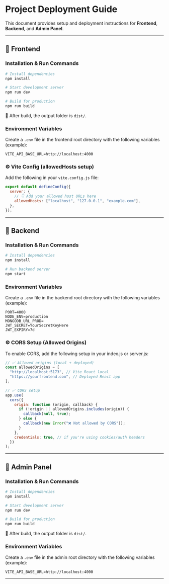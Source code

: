# Project Deployment Guide

This document provides setup and deployment instructions for **Frontend**, **Backend**, and **Admin Panel**.

---

## 📌 Frontend

### Installation & Run Commands

```bash
# Install dependencies
npm install

# Start development server
npm run dev

# Build for production
npm run build
```

📂 After build, the output folder is `dist/`.

### Environment Variables

Create a `.env` file in the frontend root directory with the following variables (example):

```env
VITE_API_BASE_URL=http://localhost:4000
```

### ⚙️ Vite Config (allowedHosts setup)

Add the following in your `vite.config.js` file:

```js
export default defineConfig({
  server: {
    // 👇 Add your allowed host URLs here
    allowedHosts: ["localhost", "127.0.0.1", "example.com"],
  },
});
```

---

## 📌 Backend

### Installation & Run Commands

```bash
# Install dependencies
npm install

# Run backend server
npm start
```

### Environment Variables

Create a `.env` file in the backend root directory with the following variables (example):

```env
PORT=4000
NODE_ENV=production
MONGODB_URL_PROD=
JWT_SECRET=YourSecretKeyHere
JWT_EXPIRY=7d
```

### ⚙️ CORS Setup (Allowed Origins)

To enable CORS, add the following setup in your index.js or server.js:

```js
// ✅ Allowed origins (local + deployed)
const allowedOrigins = [
  "http://localhost:5173", // Vite React local
  "https://yourfrontend.com", // Deployed React app
];

// ✅ CORS setup
app.use(
  cors({
    origin: function (origin, callback) {
      if (!origin || allowedOrigins.includes(origin)) {
        callback(null, true);
      } else {
        callback(new Error("❌ Not allowed by CORS"));
      }
    },
    credentials: true, // if you're using cookies/auth headers
  })
);
```

---

## 📌 Admin Panel

### Installation & Run Commands

```bash
# Install dependencies
npm install

# Start development server
npm run dev

# Build for production
npm run build
```

📂 After build, the output folder is `dist/`.

### Environment Variables

Create a `.env` file in the admin root directory with the following variables (example):

```env
VITE_API_BASE_URL=http://localhost:4000
```

---
